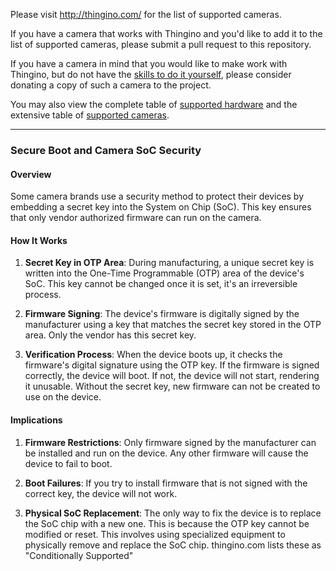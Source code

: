 Please visit <http://thingino.com/> for the list of supported cameras.

If you have a camera that works with Thingino and you'd like to add it to the list of supported cameras, please submit a pull request to this repository.

If you have a camera in mind that you would like to make work with Thingino, but do not have the [skills to do it yourself](Porting-Guide), please consider donating a copy of such a camera to the project.  

You may also view the complete table of [supported hardware](https://github.com/themactep/thingino-firmware/wiki/Tech-Info-%E2%80%90-Supported-Hardware) and the extensive table of [supported cameras](https://dariuskt.github.io/thingino-toh/).

---

### Secure Boot and Camera SoC Security

#### Overview

Some camera brands use a security method to protect their devices by embedding a secret key into the System on Chip (SoC). This key ensures that only vendor authorized firmware can run on the camera.

#### How It Works

1. **Secret Key in OTP Area**: During manufacturing, a unique secret key is written into the One-Time Programmable (OTP) area of the device's SoC. This key cannot be changed once it is set, it's an irreversible process.

2. **Firmware Signing**: The device's firmware is digitally signed by the manufacturer using a key that matches the secret key stored in the OTP area.  Only the vendor has this secret key.

3. **Verification Process**: When the device boots up, it checks the firmware's digital signature using the OTP key. If the firmware is signed correctly, the device will boot. If not, the device will not start, rendering it unusable.  Without the secret key, new firmware can not be created to use on the device.

#### Implications

1. **Firmware Restrictions**: Only firmware signed by the manufacturer can be installed and run on the device. Any other firmware will cause the device to fail to boot.

2. **Boot Failures**: If you try to install firmware that is not signed with the correct key, the device will not work. 

3. **Physical SoC Replacement**: The only way to fix the device is to replace the SoC chip with a new one. This is because the OTP key cannot be modified or reset.  This involves using specialized equipment to physically remove and replace the SoC chip. thingino.com lists these as "Conditionally Supported"